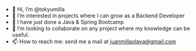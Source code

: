 - 👋 Hi, I’m @tokyumilla
- 👀 I’m interested in projects where I can grow as a Backend Developer
- 🌱 I have just done a Java & Spring Bootcamp
- 💞️ I’m looking to collaborate on any project where my knowledge can be useful.
- 📫 How to reach me: send me a mail at juanmillaolaya@gmail.com

<!---
tokyumilla/tokyumilla is a ✨ special ✨ repository because its `README.md` (this file) appears on your GitHub profile.
You can click the Preview link to take a look at your changes.
--->
